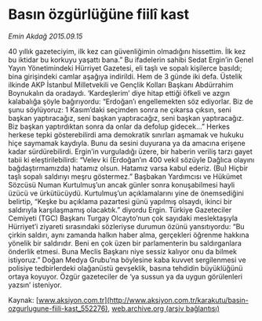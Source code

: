 # Basın özgürlüğüne fiilî kast

*Emin Akdağ 2015.09.15*

<div class="pNewsDetailMainContent ctx_content" itemprop="articleBody">
 <p>
  40 yıllık gazeteciyim, ilk kez can güvenliğimin olmadığını hissettim. İlk kez bu iktidar bu korkuyu yaşattı bana.” Bu ifadelerin sahibi Sedat Ergin’in Genel Yayın Yönetimindeki Hürriyet Gazetesi, eli taşlı ve sopalı kişilerce basıldı; bina girişindeki camlar aşağıya indirildi. Hem de 3 günde iki defa. Üstelik ilkinde AKP İstanbul Milletvekili ve Gençlik Kolları Başkanı Abdürrahim Boynukalın da oradaydı. ‘Kardeşlerim’ diye hitap ettiği öfkeli ve azgın kalabalığa şöyle bağırıyordu: “Erdoğan’ı engellemekten söz ediyorlar. Biz de şunu söylüyoruz: 1 Kasım’daki seçimden sonra ne çıkarsa çıksın, seni başkan yaptıracağız, seni başkan yaptıracağız, seni başkan yaptıracağız. Biz başkan yaptırdıktan sonra da onlar da defolup gidecek…” Herkes herkese tepki gösterebilirdi ama demokratik sınırları aşmamak ve hukuku hiçe saymamak kaydıyla. Bunu da sesini duyurana ya da amacına erişene kadar sürdürebilirdi. Ergin’in vurguladığı üzere, bir haberin veriliş tarzı gayet tabii ki eleştirilebilirdi: “Velev ki (Erdoğan’ın 400 vekil sözüyle Dağlıca olayını bağdaştırmamızda) hatamız olsun. Hatamız varsa kabul ederiz. (Bu) Hiçbir taşlı sopalı saldırıyı meşru göstermez.” Başbakan Yardımcısı ve Hükümet Sözcüsü Numan Kurtulmuş’un ancak günler sonra konuşabilmesi hayli üzücü ve ürkütücüydü. Kurtulmuş’un açıklamalarını yine de önemsediğini belirtip, “Keşke bu açıklama pazartesi günü yapılmış olsaydı, ikinci bir saldırıyla karşılaşmamış olacaktık.” diyordu Ergin. Türkiye Gazeteciler Cemiyeti (TGC) Başkanı Turgay Olcayto’nun çok sayıdaki meslektaşıyla Hürriyet’i ziyareti sırasındaki sözleriyse durumun özünü yansıtıyordu: “Bu çirkin saldırı, aynı zamanda halkın haber alma, gerçekleri öğrenme hakkına yönelik bir saldırıdır. Beni en çok üzen bir parlamenterin bu saldırganlara önderlik etmesi. Buna Meclis Başkanı niye sessiz kalıyor onu da bilmek istiyoruz.” Doğan Medya Grubu’na böylesine kaba kuvvet sergilenmesi ve polisiye tedbirlerdeki olağanüstü gevşeklik, basına tehdidin büyüklüğünü ortaya koyuyor. Özgür gazeteciler de ‘ya sussun ya da uygun görülenleri yazsın’ isteniyor.
 </p>
</div>


Kaynak: [www.aksiyon.com.tr](http://www.aksiyon.com.tr/karakutu/basin-ozgurlugune-fiili-kast_552276), [web.archive.org (arşiv bağlantısı)](http://web.archive.org/web/20160106144319/http://www.aksiyon.com.tr/karakutu/basin-ozgurlugune-fiili-kast_552276)
